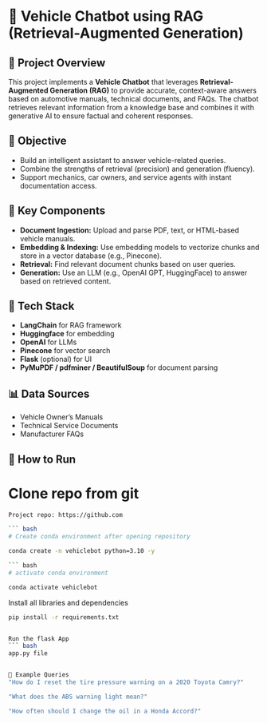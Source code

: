 # 🚗 Vehicle Chatbot using RAG (Retrieval-Augmented Generation)

## 📌 Project Overview

This project implements a **Vehicle Chatbot** that leverages **Retrieval-Augmented Generation (RAG)** to provide accurate, context-aware answers based on automotive manuals, technical documents, and FAQs. The chatbot retrieves relevant information from a knowledge base and combines it with generative AI to ensure factual and coherent responses.

## 🎯 Objective

- Build an intelligent assistant to answer vehicle-related queries.
- Combine the strengths of retrieval (precision) and generation (fluency).
- Support mechanics, car owners, and service agents with instant documentation access.

## 🧠 Key Components

- **Document Ingestion:** Upload and parse PDF, text, or HTML-based vehicle manuals.
- **Embedding & Indexing:** Use embedding models to vectorize chunks and store in a vector database (e.g., Pinecone).
- **Retrieval:** Find relevant document chunks based on user queries.
- **Generation:** Use an LLM (e.g., OpenAI GPT, HuggingFace) to answer based on retrieved content.

## 🔧 Tech Stack

- **LangChain** for RAG framework
- **Huggingface** for embedding
- **OpenAI** for LLMs
- **Pinecone** for vector search
- **Flask** (optional) for UI
- **PyMuPDF / pdfminer / BeautifulSoup** for document parsing

## 📊 Data Sources

- Vehicle Owner’s Manuals  
- Technical Service Documents  
- Manufacturer FAQs

## 🚀 How to Run

# Clone repo from git

````bash
Project repo: https://github.com

``` bash
# Create conda environment after opening repository

conda create -n vehiclebot python=3.10 -y

``` bash
# activate conda environment

conda activate vehiclebot
````
Install all libraries and dependencies
``` bash
pip install -r requirements.txt


Run the flask App
``` bash
app.py file


💬 Example Queries
"How do I reset the tire pressure warning on a 2020 Toyota Camry?"

"What does the ABS warning light mean?"

"How often should I change the oil in a Honda Accord?"
